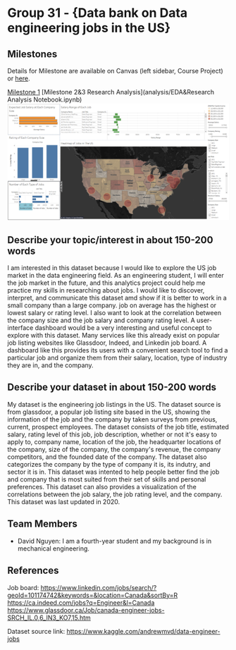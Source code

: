 # Group 31 - {Data bank on Data engineering jobs in the US}


## Milestones

Details for Milestone are available on Canvas (left sidebar, Course Project) or [here](https://firas.moosvi.com/courses/data301/project/milestone01.html).

[Milestone 1](analysis/milestone1.ipynb)
[Milestone 2&3 Research Analysis](analysis/EDA&Research Analysis Notebook.ipynb)
![Milestone 4](images/Dashboard_Image.png)

## Describe your topic/interest in about 150-200 words

I am interested in this dataset because I would like to explore the US job market in the data engineering field.
As an engineering student, I will enter the job market in the future, and this analytics project could help me practice my skills in researching about jobs.
I would like to discover, interpret, and communicate this dataset amd show if it is better to work in a small company than a large company. job on average has the highest or lowest salary or rating level.
I also want to look at the correlation between the company size and the job salary and company rating level.
A user-interface dashboard would be a very interesting and useful concept to explore with this dataset. Many services like this already exist on popular job listing websites like Glassdoor, Indeed, and Linkedin job board.
A dashboard like this provides its users with a convenient search tool to find a particular job and organize them from their salary, location, type of industry they are in, and the company.

## Describe your dataset in about 150-200 words

My dataset is the engineering job listings in the US. The dataset source is from glassdoor, a popular job listing site based in the US, 
showing the information of the job and the company by taken surveys from previous, current, prospect employees.
The dataset consists of the job title, estimated salary, rating level of this job, job description, whether or not it's easy to apply to, company name, location of the job, 
the headquarter locations of the company, size of the company, the company's revenue, the company competitors, and the founded date of the company. 
The dataset also categorizes the company by the type of company it is, its indutry, and sector it is in. 
This dataset was intented to help people better find the job and company that is most suited from their set of skills and personal preferences.
This dataset can also provides a visualization of the correlations between the job salary, the job rating level, and the company.
This dataset was last updated in 2020. 

## Team Members

- David Nguyen: I am a fourth-year student and my background is in mechanical engineering.

## References

Job board:
https://www.linkedin.com/jobs/search/?geoId=101174742&keywords=&location=Canada&sortBy=R
https://ca.indeed.com/jobs?q=Engineer&l=Canada
https://www.glassdoor.ca/Job/canada-engineer-jobs-SRCH_IL.0,6_IN3_KO7,15.htm

Dataset source link:
https://www.kaggle.com/andrewmvd/data-engineer-jobs


